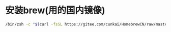 # 安装brew(用的国内镜像)
~~~bash
/bin/zsh -c "$(curl -fsSL https://gitee.com/cunkai/HomebrewCN/raw/master/Homebrew.sh)"
~~~